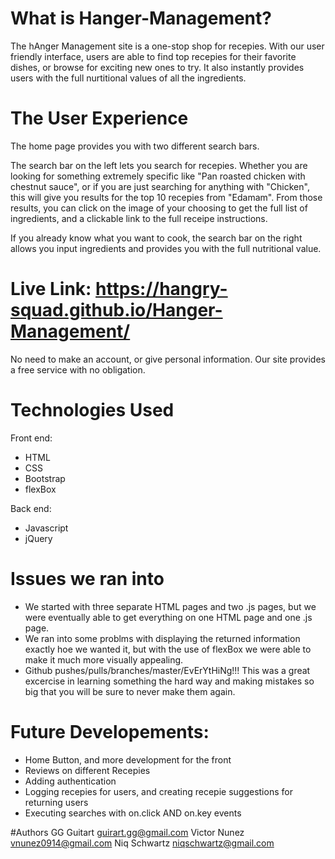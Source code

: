 # What is Hanger-Management?

The hAnger Management site is a one-stop shop for recepies. With our user friendly interface, users are able to find top recepies for their favorite dishes, or browse for exciting new ones to try. It also instantly provides users with the full nurtitional values of all the ingredients. 

# The User Experience

The home page provides you with two different search bars. 

The search bar on the left lets you search for recepies. Whether you are looking for something extremely specific like "Pan roasted chicken with chestnut sauce", or if you are just searching for anything with "Chicken", this will give you results for the top 10 recepies from "Edamam". From those results, you can click on the image of your choosing to get the full list of ingredients, and a clickable link to the full receipe instructions.

If you already know what you want to cook, the search bar on the right allows you input ingredients and provides you with the full nutritional value.

# Live Link: https://hangry-squad.github.io/Hanger-Management/

No need to make an account, or give personal information. Our site provides a free service with no obligation.

# Technologies Used
Front end: 
* HTML
* CSS
* Bootstrap
* flexBox

Back end:
* Javascript
* jQuery

# Issues we ran into

* We started with three separate HTML pages and two .js pages, but we were eventually able to get everything on one HTML page and one .js page.
* We ran into some problms with displaying the returned information exactly hoe we wanted it, but with the use of flexBox we were able to make it much more visually appealing. 
* Github pushes/pulls/branches/master/EvErYtHiNg!!!  This was a great excercise in learning something the hard way and making mistakes so big that you will be sure to never make them again.

# Future Developements:
* Home Button, and more development for the front
* Reviews on different Recepies
* Adding authentication
* Logging recepies for users, and creating recepie suggestions for returning users
* Executing searches with on.click AND on.key events

#Authors
GG Guitart guirart.gg@gmail.com 
Victor Nunez vnunez0914@gmail.com
Niq Schwartz niqschwartz@gmail.com
